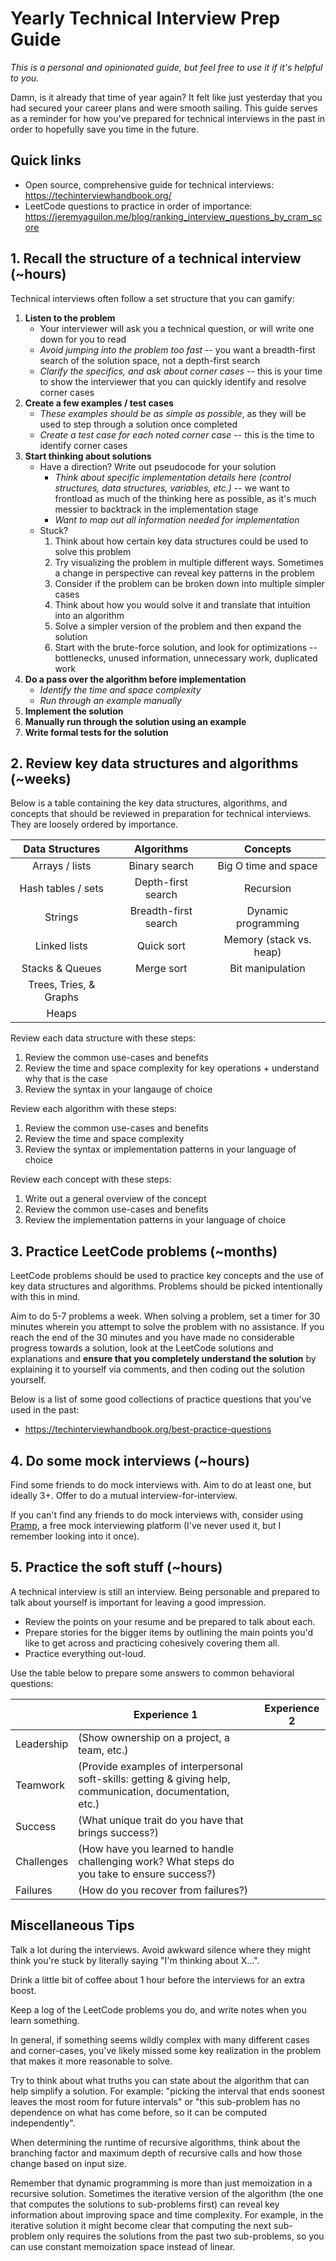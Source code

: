 # Yearly Technical Interview Prep Guide
*This is a personal and opinionated guide, but feel free to use it if it's helpful to you.*

Damn, is it already that time of year again? It felt like just yesterday that you had secured your career plans and were smooth sailing. This guide serves as a reminder for how you've prepared for technical interviews in the past in order to hopefully save you time in the future.

## Quick links

* Open source, comprehensive guide for technical interviews: https://techinterviewhandbook.org/
* LeetCode questions to practice in order of importance: https://jeremyaguilon.me/blog/ranking_interview_questions_by_cram_score

## 1. Recall the structure of a technical interview (~hours)

Technical interviews often follow a set structure that you can gamify:

1. **Listen to the problem**
   * Your interviewer will ask you a technical question, or will write one down for you to read
   * *Avoid jumping into the problem too fast* -- you want a breadth-first search of the solution space, not a depth-first search
   * *Clarify the specifics, and ask about corner cases* -- this is your time to show the interviewer that you can quickly identify and resolve corner cases
2. **Create a few examples / test cases**
   * *These examples should be as simple as possible*, as they will be used to step through a solution once completed
   * *Create a test case for each noted corner case* -- this is the time to identify corner cases
3. **Start thinking about solutions**
   * Have a direction? Write out pseudocode for your solution
     * *Think about specific implementation details here (control structures, data structures, variables, etc.)* -- we want to frontload as much of the thinking here as possible, as it's much messier to backtrack in the implementation stage
     * *Want to map out all information needed for implementation*
   * Stuck?
     1. Think about how certain key data structures could be used to solve this problem
     2. Try visualizing the problem in multiple different ways. Sometimes a change in perspective can reveal key patterns in the problem
     3. Consider if the problem can be broken down into multiple simpler cases
     4. Think about how you would solve it and translate that intuition into an algorithm
     5. Solve a simpler version of the problem and then expand the solution
     6. Start with the brute-force solution, and look for optimizations -- bottlenecks, unused information, unnecessary work, duplicated work
4. **Do a pass over the algorithm before implementation**
   * *Identify the time and space complexity*
   * *Run through an example manually*
5. **Implement the solution**
6. **Manually run through the solution using an example**
7. **Write formal tests for the solution**

## 2. Review key data structures and algorithms (~weeks)

Below is a table containing the key data structures, algorithms, and concepts that should be reviewed in preparation for technical interviews. They are loosely ordered by importance.

|    Data Structures     |      Algorithms      |        Concepts         |
| :--------------------: | :------------------: | :---------------------: |
|     Arrays / lists     |    Binary search     |  Big O time and space   |
|   Hash tables / sets   |  Depth-first search  |        Recursion        |
|        Strings         | Breadth-first search |   Dynamic programming   |
|      Linked lists      |      Quick sort      | Memory (stack vs. heap) |
|    Stacks & Queues     |      Merge sort      |    Bit manipulation     |
| Trees, Tries, & Graphs |                      |                         |
|         Heaps          |                      |                         |

Review each data structure with these steps:

1. Review the common use-cases and benefits
2. Review the time and space complexity for key operations + understand why that is the case
3. Review the syntax in your langauge of choice

Review each algorithm with these steps:

1. Review the common use-cases and benefits
2. Review the time and space complexity
3. Review the syntax or implementation patterns in your language of choice

Review each concept with these steps:

1. Write out a general overview of the concept
2. Review the common use-cases and benefits
3. Review the implementation patterns in your language of choice

## 3. Practice LeetCode problems (~months)

LeetCode problems should be used to practice key concepts and the use of key data structures and algorithms. Problems should be picked intentionally with this in mind.

Aim to do 5-7 problems a week. When solving a problem, set a timer for 30 minutes wherein you attempt to solve the problem with no assistance. If you reach the end of the 30 minutes and you have made no considerable progress towards a solution, look at the LeetCode solutions and explanations and **ensure that you completely understand the solution** by explaining it to yourself via comments, and then coding out the solution yourself.

Below is a list of some good collections of practice questions that you've used in the past:

* https://techinterviewhandbook.org/best-practice-questions

## 4. Do some mock interviews (~hours)

Find some friends to do mock interviews with. Aim to do at least one, but ideally 3+. Offer to do a mutual interview-for-interview.

If you can't find any friends to do mock interviews with, consider using [Pramp](https://www.pramp.com/), a free mock interviewing platform (I've never used it, but I remember looking into it once).

## 5. Practice the soft stuff (~hours)

A technical interview is still an interview. Being personable and prepared to talk about yourself is important for leaving a good impression.

* Review the points on your resume and be prepared to talk about each.
* Prepare stories for the bigger items by outlining the main points you'd like to get across and practicing cohesively covering them all.
* Practice everything out-loud.

Use the table below to prepare some answers to common behavioral questions:

|            | Experience 1                                                 | Experience 2 |
| ---------- | ------------------------------------------------------------ | ------------ |
| Leadership | (Show ownership on a project, a team, etc.)                  |              |
| Teamwork   | (Provide examples of interpersonal soft-skills: getting & giving help, communication, documentation, etc.) |              |
| Success    | (What unique trait do you have that brings success?)         |              |
| Challenges | (How have you learned to handle challenging work? What steps do you take to ensure success?) |              |
| Failures   | (How do you recover from failures?)                          |              |

## Miscellaneous Tips

Talk a lot during the interviews. Avoid awkward silence where they might think you're stuck by literally saying "I'm thinking about X...".

Drink a little bit of coffee about 1 hour before the interviews for an extra boost.

Keep a log of the LeetCode problems you do, and write notes when you learn something.

In general, if something seems wildly complex with many different cases and corner-cases, you've likely missed some key realization in the problem that makes it more reasonable to solve.

Try to think about what truths you can state about the algorithm that can help simplify a solution. For example: "picking the interval that ends soonest leaves the most room for future intervals" or "this sub-problem has no dependence on what has come before, so it can be computed independently".

When determining the runtime of recursive algorithms, think about the branching factor and maximum depth of recursive calls and how those change based on input size.

Remember that dynamic programming is more than just memoization in a recursive solution. Sometimes the iterative version of the algorithm (the one that computes the solutions to sub-problems first) can reveal key information about improving space and time complexity. For example, in the iterative solution it might become clear that computing the next sub-problem only requires the solutions from the past two sub-problems, so you can use constant memoization space instead of linear.

